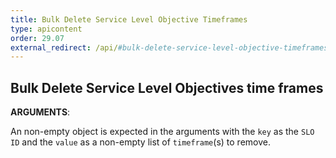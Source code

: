 ```yaml
---
title: Bulk Delete Service Level Objective Timeframes
type: apicontent
order: 29.07
external_redirect: /api/#bulk-delete-service-level-objective-timeframes
---
```


## Bulk Delete Service Level Objectives time frames

**ARGUMENTS**:

An non-empty object is expected in the arguments with the `key` as the `SLO ID` and the `value` as
a non-empty list of `timeframe`(s) to remove.
